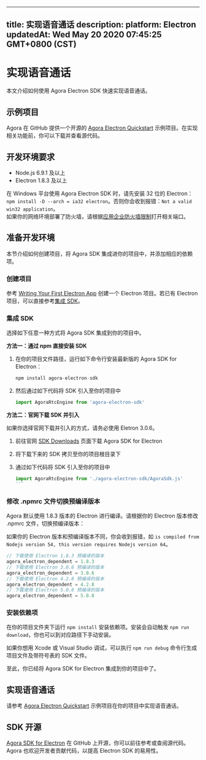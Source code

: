 
---
title: 实现语音通话
description: 
platform: Electron
updatedAt: Wed May 20 2020 07:45:25 GMT+0800 (CST)
---
# 实现语音通话
本文介绍如何使用 Agora Electron SDK 快速实现语音通话。

## 示例项目

Agora 在 GitHub 提供一个开源的 [Agora Electron Quickstart](https://github.com/AgoraIO-Community/Agora-Electron-Quickstart) 示例项目。在实现相关功能前，你可以下载并查看源代码。

## 开发环境要求

* Node.js 6.9.1 及以上
* Electron 1.8.3 及以上

<div class="alert note">在 Windows 平台使用 Agora Electron SDK 时，请先安装 32 位的 Electron：<code>npm install -D --arch = ia32 electron</code>。否则你会收到报错：<code>Not a valid win32 application</code>。</div>

<div class="alert note">如果你的网络环境部署了防火墙，请根据<a href="https://docs.agora.io/cn/Agora%20Platform/firewall?platform=All%20Platforms">应用企业防火墙限制</a>打开相关端口。</div>

## 准备开发环境

本节介绍如何创建项目，将 Agora SDK 集成进你的项目中，并添加相应的依赖项。

### 创建项目

参考 [Writing Your First Electron App](https://electronjs.org/docs/tutorial/first-app) 创建一个 Electron 项目。若已有 Electron 项目，可以直接参考[集成 SDK](#integrate_sdk)。

<a name="integrate_sdk"></a>

### 集成 SDK 

选择如下任意一种方式将 Agora SDK 集成到你的项目中。

**方法一：通过 npm 直接安装 SDK**

1. 在你的项目文件路径，运行如下命令行安装最新版的 Agora SDK for Electron：

	```javascript
	npm install agora-electron-sdk
	```

2. 然后通过如下代码将 SDK 引入至你的项目中

	```javascript
	import AgoraRtcEngine from 'agora-electron-sdk'
	```

**方法二：官网下载 SDK 并引入**

<div class="alert note">如果你选择官网下载并引入的方式，请务必使用 Eletron 3.0.6。</div>

1. 前往官网 [SDK Downloads](https://docs.agora.io/cn/Agora%20Platform/downloads) 页面下载 Agora SDK for Electron
2. 将下载下来的 SDK 拷贝至你的项目根目录下
3. 通过如下代码将 SDK 引入至你的项目中

	````javascript
	import AgoraRtcEngine from './agora-electron-sdk/AgoraSdk.js'
	```

### 修改 .npmrc 文件切换预编译版本

Agora 默认使用 1.8.3 版本的 Electron 进行编译。请根据你的 Electron 版本修改 .npmrc 文件，切换预编译版本：

<div class="alert note">如果你的 Electron 版本和预编译版本不同，你会收到报错，如 <code>is compiled from Nodejs version 54, this version requires Nodejs version 64</code>。</div>

```javascript
// 下载使用 Electron 1.8.3 预编译的版本
agora_electron_dependent = 1.8.3
// 下载使用 Electron 3.0.6 预编译的版本
agora_electron_dependent = 3.0.6
// 下载使用 Electron 4.2.8 预编译的版本
agora_electron_dependent = 4.2.8
// 下载使用 Electron 5.0.8 预编译的版本
agora_electron_dependent = 5.0.8
```

### 安装依赖项

在你的项目文件夹下运行 `npm install` 安装依赖项。安装会自动触发 `npm run download`，你也可以到对应路径下手动安装。

如果你想用 Xcode 或 Visual Studio 调试，可以执行 `npm run debug` 命令行生成项目文件及带符号表的 SDK 文件。

至此，你已经将 Agora SDK for Electron 集成到你的项目中了。

## 实现语音通话

请参考 [Agora Electron Quickstart](https://github.com/AgoraIO-Community/Agora-Electron-Quickstart) 示例项目在你的项目中实现语音通话。

## SDK 开源

[Agora SDK for Electron](https://www.npmjs.com/package/agora-electron-sdk) 在 GitHub 上开源，你可以前往参考或查阅源代码。Agora 也欢迎开发者贡献代码，以提高 Electron SDK 的易用性。
